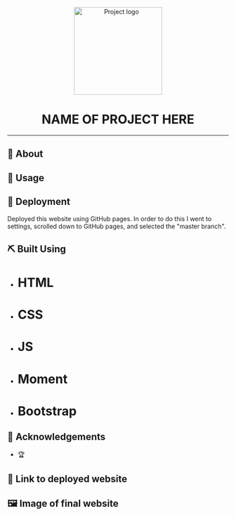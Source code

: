<p align="center">
 <img width=200px height=200px src="https://i.imgur.com/6wj0hh6.jpg" alt="Project logo"></a>
</p>

<h1 align="center">NAME OF PROJECT HERE</h1>

---

## 🧐 About <a name = "about"></a>

## 🎈 Usage <a name="usage"></a>

## 🚀 Deployment <a name = "deployment"></a>

Deployed this website using GitHub pages. In order to do this I went to settings, scrolled down to GitHub pages, and selected the "master branch".

## ⛏️ Built Using <a name = "built_using"></a>

- # HTML
- # CSS
- # JS
- # Moment
- # Bootstrap

## 🎉 Acknowledgements <a name = "acknowledgement"></a>

- 🏆

## 🔗 Link to deployed website

## 🖼️ Image of final website
